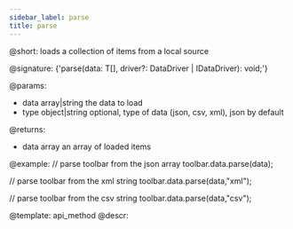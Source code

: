 ```yaml
---
sidebar_label: parse
title: parse
---          
```


@short: loads a collection of items from a local source

@signature: {'parse(data: T[], driver?: DataDriver | IDataDriver): void;'}

@params:
- data 		array|string		the data to load
- type		object|string		optional, type of data (json, csv, xml), json by default

@returns: 
- data		array		an array of loaded items	

@example:
// parse toolbar from the json array
toolbar.data.parse(data);

// parse toolbar from the xml string
toolbar.data.parse(data,"xml");

// parse toolbar from the csv string
toolbar.data.parse(data,"csv");

@template: api_method
@descr:

